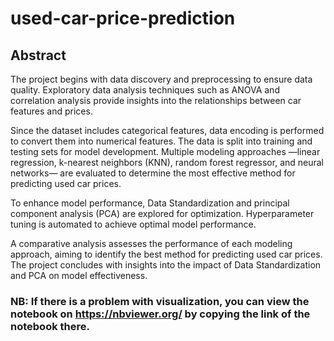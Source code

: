 # used-car-price-prediction

## Abstract
The project begins with data discovery and preprocessing to ensure data quality. Exploratory data analysis techniques such as ANOVA and correlation analysis provide insights into the relationships between car features and prices.

Since the dataset includes categorical features, data encoding is performed to convert them into numerical features. The data is split into training and testing sets for model development. 
Multiple modeling approaches —linear regression, k-nearest neighbors (KNN), random forest regressor, and neural networks— are evaluated to determine the most effective method for predicting used car prices.

To enhance model performance, Data Standardization and principal component analysis (PCA) are explored for optimization. Hyperparameter tuning is automated to achieve optimal model performance.

A comparative analysis assesses the performance of each modeling approach, aiming to identify the best method for predicting used car prices. The project concludes with insights into the impact of Data Standardization and PCA on model effectiveness.

### NB: If there is a problem with visualization, you can view the notebook on https://nbviewer.org/ by copying the link of the notebook there.
